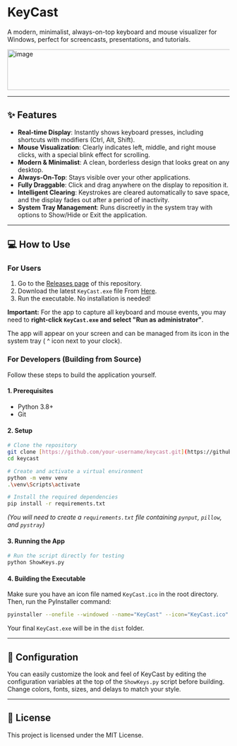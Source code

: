 # KeyCast



A modern, minimalist, always-on-top keyboard and mouse visualizer for Windows, perfect for screencasts, presentations, and tutorials.

<img width="529" height="92" alt="image" src="https://github.com/user-attachments/assets/0ac46b94-2183-4d38-9b49-1abbcc5900a7" />

---

## ✨ Features

* **Real-time Display**: Instantly shows keyboard presses, including shortcuts with modifiers (Ctrl, Alt, Shift).
* **Mouse Visualization**: Clearly indicates left, middle, and right mouse clicks, with a special blink effect for scrolling.
* **Modern & Minimalist**: A clean, borderless design that looks great on any desktop.
* **Always-On-Top**: Stays visible over your other applications.
* **Fully Draggable**: Click and drag anywhere on the display to reposition it.
* **Intelligent Clearing**: Keystrokes are cleared automatically to save space, and the display fades out after a period of inactivity.
* **System Tray Management**: Runs discreetly in the system tray with options to Show/Hide or Exit the application.

---

## 💻 How to Use

### For Users

1.  Go to the [Releases page](https://github.com/your-username/keycast/releases) of this repository.
2.  Download the latest `KeyCast.exe` file From [Here]([www.google.com](https://github.com/akasumitlamba/KeyCast/releases/download/v1.0.0/KeyCast.exe)).
3.  Run the executable. No installation is needed!

**Important:** For the app to capture all keyboard and mouse events, you may need to **right-click `KeyCast.exe` and select "Run as administrator"**.

The app will appear on your screen and can be managed from its icon in the system tray ( ^ icon next to your clock).

### For Developers (Building from Source)

Follow these steps to build the application yourself.

#### **1. Prerequisites**
* Python 3.8+
* Git

#### **2. Setup**
```bash
# Clone the repository
git clone [https://github.com/your-username/keycast.git](https://github.com/your-username/keycast.git)
cd keycast

# Create and activate a virtual environment
python -m venv venv
.\venv\Scripts\activate

# Install the required dependencies
pip install -r requirements.txt
```
*(You will need to create a `requirements.txt` file containing `pynput`, `pillow`, and `pystray`)*

#### **3. Running the App**
```bash
# Run the script directly for testing
python ShowKeys.py
```

#### **4. Building the Executable**
Make sure you have an icon file named `KeyCast.ico` in the root directory. Then, run the PyInstaller command:
```bash
pyinstaller --onefile --windowed --name="KeyCast" --icon="KeyCast.ico" --add-data "KeyCast.ico;." ShowKeys.py
```
Your final `KeyCast.exe` will be in the `dist` folder.

---

## 🎨 Configuration

You can easily customize the look and feel of KeyCast by editing the configuration variables at the top of the `ShowKeys.py` script before building. Change colors, fonts, sizes, and delays to match your style.

---

## 📜 License

This project is licensed under the MIT License.
